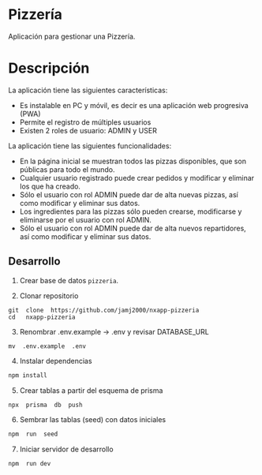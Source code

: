 # Pizzería

Aplicación para gestionar una Pizzería.


# Descripción

La aplicación tiene las siguientes características:

- Es instalable en PC y móvil, es decir es una aplicación web progresiva (PWA)
- Permite el registro de múltiples usuarios  
- Existen 2 roles de usuario: ADMIN y USER
  

La aplicación tiene las siguientes funcionalidades:

- En la página inicial se muestran todos las pizzas disponibles, que son públicas para todo el mundo.
- Cualquier usuario registrado puede crear pedidos y modificar y eliminar los que ha creado.
- Sólo el usuario con rol ADMIN puede dar de alta nuevas pizzas, así como modificar y eliminar sus datos.
- Los ingredientes para las pizzas sólo pueden crearse, modificarse y eliminarse por el usuario con rol ADMIN.
- Sólo el usuario con rol ADMIN puede dar de alta nuevos repartidores, así como modificar y eliminar sus datos.

  



## Desarrollo



1. Crear base de datos `pizzeria`.

2. Clonar repositorio

```
git  clone  https://github.com/jamj2000/nxapp-pizzeria
cd   nxapp-pizzeria
``` 

3. Renombrar .env.example -> .env y revisar DATABASE_URL
```
mv  .env.example  .env
```
 
4. Instalar dependencias

```sh
npm install
```
   
5. Crear tablas a partir del esquema de prisma

```sh
npx  prisma  db  push
```

6. Sembrar las tablas (seed) con datos iniciales 

```sh
npm  run  seed
```

7. Iniciar servidor de desarrollo

```
npm  run dev
```
